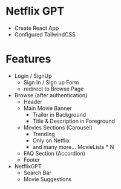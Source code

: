 # Netflix GPT

- Create React App
- Configured TailwindCSS

# Features
- Login / SignUp
    - Sign In / Sign up Form
    - redirect to Browse Page
- Browse (after authentication)
    - Header
    - Main Movie Banner
        - Trailer in Background
        - Title & Description in Foreground
    - Movies Sections (Carousel)
        - Trending
        - Only on Netflix
        - and many more... MovieLists * N 
    - FAQ Section (Accordion)
    - Footer
- NetflixGPT
    - Search Bar
    - Movie Suggestions    
